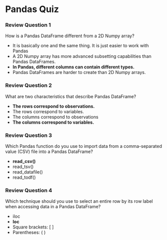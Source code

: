 # Pandas Quiz

### Review Question 1

How is a Pandas DataFrame different from a 2D Numpy array?

- It is basically one and the same thing. It is just easier to work with Pandas
- A 2D Numpy array has more advanced subsetting capabilities than Pandas DataFrames.
- **In Pandas, different columns can contain different types.**
- Pandas DataFrames are harder to create than 2D Numpy arrays.

### Review Question 2

What are two characteristics that describe Pandas DataFrame?

- **The rows correspond to observations.**
- The rows correspond to variables.
- The columns correspond to observations
- **The columns correspond to variables.**

### Review Question 3

Which Pandas function do you use to import data from a comma-separated value (CSV) file into a Pandas DataFrame?

- **read_csv()**
- read_tsv()
- read_datafile()
- read_todf()

### Review Question 4

Which technique should you use to select an entire row by its row label when accessing data in a Pandas DataFrame?

- iloc
- **loc**
- Square brackets: [ ]
- Parentheses: ( )
